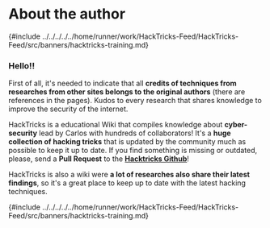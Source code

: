 # About the author

{#include ../../../../../home/runner/work/HackTricks-Feed/HackTricks-Feed/src/banners/hacktricks-training.md}

### Hello!!

First of all, it's needed to indicate that all **credits of techniques from researches from other sites belongs to the original authors** (there are references in the pages). Kudos to every research that shares knowledge to improve the security of the internet.

HackTricks is a educational Wiki that compiles knowledge about **cyber-security** lead by Carlos with hundreds of collaborators! It's a **huge collection of hacking tricks** that is updated by the community much as possible to keep it up to date. If you find something is missing or outdated, please, send a **Pull Request** to the [**Hacktricks Github**](https://github.com/carlospolop/hacktricks)!

HackTricks is also a wiki were **a lot of researches also share their latest findings**, so it's a great place to keep up to date with the latest hacking techniques.

{#include ../../../../../home/runner/work/HackTricks-Feed/HackTricks-Feed/src/banners/hacktricks-training.md}


